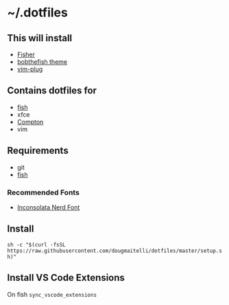 # ~/.dotfiles

## This will install
- [Fisher](https://github.com/jorgebucaran/fisher)
- [bobthefish theme](https://github.com/oh-my-fish/theme-bobthefish)
- [vim-plug](https://github.com/junegunn/vim-plug)

## Contains dotfiles for
- [fish](https://github.com/fish-shell/fish-shell)
- xfce
- [Compton](https://github.com/chjj/compton)
- vim

## Requirements
- git
- [fish](https://github.com/fish-shell/fish-shell)

### Recommended Fonts
- [Inconsolata Nerd Font](https://github.com/ryanoasis/nerd-fonts/tree/master/patched-fonts/Inconsolata/complete)

## Install
`sh -c "$(curl -fsSL https://raw.githubusercontent.com/dougmaitelli/dotfiles/master/setup.sh)"`

## Install VS Code Extensions
On fish `sync_vscode_extensions`
